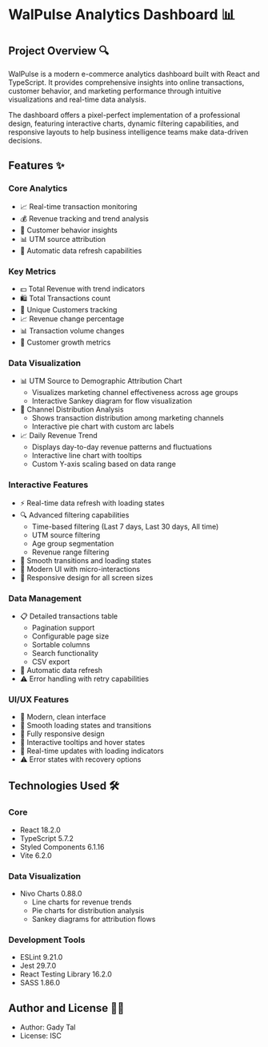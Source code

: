 # WalPulse Analytics Dashboard 📊

## Project Overview 🔍
WalPulse is a modern e-commerce analytics dashboard built with React and TypeScript. It provides comprehensive insights into online transactions, customer behavior, and marketing performance through intuitive visualizations and real-time data analysis.

The dashboard offers a pixel-perfect implementation of a professional design, featuring interactive charts, dynamic filtering capabilities, and responsive layouts to help business intelligence teams make data-driven decisions.

## Features ✨

### Core Analytics
- 📈 Real-time transaction monitoring
- 💰 Revenue tracking and trend analysis
- 👥 Customer behavior insights
- 📊 UTM source attribution
- 🔄 Automatic data refresh capabilities

### Key Metrics
- 💵 Total Revenue with trend indicators
- 🛍️ Total Transactions count
- 👥 Unique Customers tracking
- 📈 Revenue change percentage
- 📊 Transaction volume changes
- 👤 Customer growth metrics

### Data Visualization
- 📊 UTM Source to Demographic Attribution Chart
  - Visualizes marketing channel effectiveness across age groups
  - Interactive Sankey diagram for flow visualization
- 🥧 Channel Distribution Analysis
  - Shows transaction distribution among marketing channels
  - Interactive pie chart with custom arc labels
- 📈 Daily Revenue Trend
  - Displays day-to-day revenue patterns and fluctuations
  - Interactive line chart with tooltips
  - Custom Y-axis scaling based on data range

### Interactive Features
- ⚡ Real-time data refresh with loading states
- 🔍 Advanced filtering capabilities
  - Time-based filtering (Last 7 days, Last 30 days, All time)
  - UTM source filtering
  - Age group segmentation
  - Revenue range filtering
- 💫 Smooth transitions and loading states
- 🎨 Modern UI with micro-interactions
- 📱 Responsive design for all screen sizes

### Data Management
- 📋 Detailed transactions table
  - Pagination support
  - Configurable page size
  - Sortable columns
  - Search functionality
  - CSV export
- 🔄 Automatic data refresh
- ⚠️ Error handling with retry capabilities

### UI/UX Features
- 🎨 Modern, clean interface
- 💫 Smooth loading states and transitions
- 📱 Fully responsive design
- 🎯 Interactive tooltips and hover states
- 🔄 Real-time updates with loading indicators
- ⚠️ Error states with recovery options

## Technologies Used 🛠

### Core
- React 18.2.0
- TypeScript 5.7.2
- Styled Components 6.1.16
- Vite 6.2.0

### Data Visualization
- Nivo Charts 0.88.0
  - Line charts for revenue trends
  - Pie charts for distribution analysis
  - Sankey diagrams for attribution flows

### Development Tools
- ESLint 9.21.0
- Jest 29.7.0
- React Testing Library 16.2.0
- SASS 1.86.0

## Author and License 👨‍💻
- Author: Gady Tal
- License: ISC
